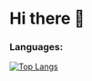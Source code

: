 # Hi there 👋

### Languages:

[![Top Langs](https://github-readme-stats.vercel.app/api/top-langs/?username=farisarf&theme=radical)](https://github.com/farisarf/github-readme-stats)
